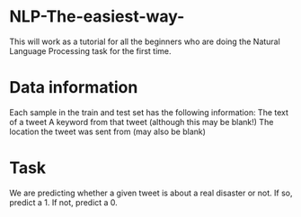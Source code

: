 # NLP-The-easiest-way-
This will work as a tutorial for all the beginners who are doing the Natural Language Processing task for the first time.
# Data information
Each sample in the train and test set has the following information:
The text of a tweet
A keyword from that tweet (although this may be blank!)
The location the tweet was sent from (may also be blank)
# Task
We are predicting whether a given tweet is about a real disaster or not. If so, predict a 1. If not, predict a 0.

